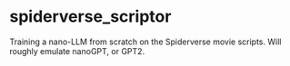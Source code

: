 # spiderverse_scriptor

Training a nano-LLM from scratch on the Spiderverse movie scripts. Will roughly emulate nanoGPT, or GPT2.
